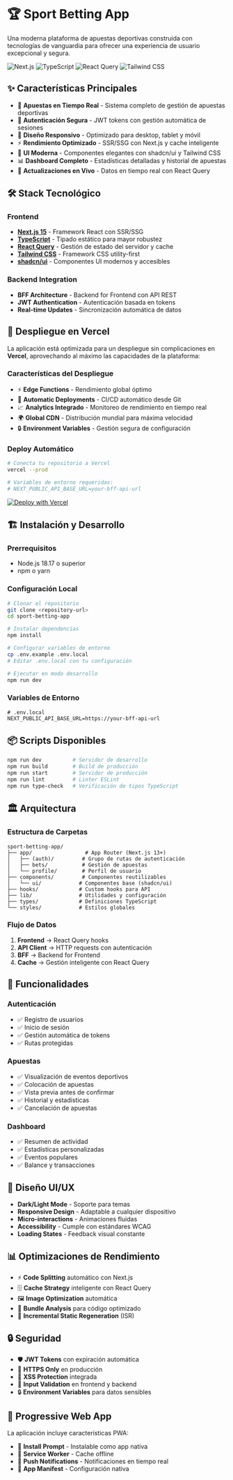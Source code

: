 # 🏆 Sport Betting App

Una moderna plataforma de apuestas deportivas construida con tecnologías de vanguardia para ofrecer una experiencia de usuario excepcional y segura.

![Next.js](https://img.shields.io/badge/Next.js-15.2.4-black?style=for-the-badge&logo=next.js)
![TypeScript](https://img.shields.io/badge/TypeScript-5.0-blue?style=for-the-badge&logo=typescript)
![React Query](https://img.shields.io/badge/React%20Query-5.0-red?style=for-the-badge&logo=react-query)
![Tailwind CSS](https://img.shields.io/badge/Tailwind%20CSS-3.4-38B2AC?style=for-the-badge&logo=tailwind-css)

## ✨ Características Principales

- 🎯 **Apuestas en Tiempo Real** - Sistema completo de gestión de apuestas deportivas
- 🔐 **Autenticación Segura** - JWT tokens con gestión automática de sesiones
- 📱 **Diseño Responsivo** - Optimizado para desktop, tablet y móvil
- ⚡ **Rendimiento Optimizado** - SSR/SSG con Next.js y cache inteligente
- 🎨 **UI Moderna** - Componentes elegantes con shadcn/ui y Tailwind CSS
- 📊 **Dashboard Completo** - Estadísticas detalladas y historial de apuestas
- 🔄 **Actualizaciones en Vivo** - Datos en tiempo real con React Query

## 🛠️ Stack Tecnológico

### Frontend
- **[Next.js 15](https://nextjs.org/)** - Framework React con SSR/SSG
- **[TypeScript](https://www.typescriptlang.org/)** - Tipado estático para mayor robustez
- **[React Query](https://tanstack.com/query)** - Gestión de estado del servidor y cache
- **[Tailwind CSS](https://tailwindcss.com/)** - Framework CSS utility-first
- **[shadcn/ui](https://ui.shadcn.com/)** - Componentes UI modernos y accesibles

### Backend Integration
- **BFF Architecture** - Backend for Frontend con API REST
- **JWT Authentication** - Autenticación basada en tokens
- **Real-time Updates** - Sincronización automática de datos

## 🚀 Despliegue en Vercel

La aplicación está optimizada para un despliegue sin complicaciones en **Vercel**, aprovechando al máximo las capacidades de la plataforma:

### Características del Despliegue

- ⚡ **Edge Functions** - Rendimiento global óptimo
- 🔄 **Automatic Deployments** - CI/CD automático desde Git
- 📈 **Analytics Integrado** - Monitoreo de rendimiento en tiempo real
- 🌍 **Global CDN** - Distribución mundial para máxima velocidad
- 🔒 **Environment Variables** - Gestión segura de configuración

### Deploy Automático

```bash
# Conecta tu repositorio a Vercel
vercel --prod

# Variables de entorno requeridas:
# NEXT_PUBLIC_API_BASE_URL=your-bff-api-url
```

[![Deploy with Vercel](https://vercel.com/button)](https://vercel.com/new/clone?repository-url=https://github.com/your-username/sport-betting-app)

## 🏗️ Instalación y Desarrollo

### Prerrequisitos
- Node.js 18.17 o superior
- npm o yarn

### Configuración Local

```bash
# Clonar el repositorio
git clone <repository-url>
cd sport-betting-app

# Instalar dependencias
npm install

# Configurar variables de entorno
cp .env.example .env.local
# Editar .env.local con tu configuración

# Ejecutar en modo desarrollo
npm run dev
```

### Variables de Entorno

```env
# .env.local
NEXT_PUBLIC_API_BASE_URL=https://your-bff-api-url
```

## 📦 Scripts Disponibles

```bash
npm run dev          # Servidor de desarrollo
npm run build        # Build de producción
npm run start        # Servidor de producción
npm run lint         # Linter ESLint
npm run type-check   # Verificación de tipos TypeScript
```

## 🏛️ Arquitectura

### Estructura de Carpetas

```
sport-betting-app/
├── app/                 # App Router (Next.js 13+)
│   ├── (auth)/         # Grupo de rutas de autenticación
│   ├── bets/           # Gestión de apuestas
│   └── profile/        # Perfil de usuario
├── components/         # Componentes reutilizables
│   └── ui/            # Componentes base (shadcn/ui)
├── hooks/             # Custom hooks para API
├── lib/               # Utilidades y configuración
├── types/             # Definiciones TypeScript
└── styles/            # Estilos globales
```

### Flujo de Datos

1. **Frontend** → React Query hooks
2. **API Client** → HTTP requests con autenticación
3. **BFF** → Backend for Frontend
4. **Cache** → Gestión inteligente con React Query

## 🔧 Funcionalidades

### Autenticación
- ✅ Registro de usuarios
- ✅ Inicio de sesión
- ✅ Gestión automática de tokens
- ✅ Rutas protegidas

### Apuestas
- ✅ Visualización de eventos deportivos
- ✅ Colocación de apuestas
- ✅ Vista previa antes de confirmar
- ✅ Historial y estadísticas
- ✅ Cancelación de apuestas

### Dashboard
- ✅ Resumen de actividad
- ✅ Estadísticas personalizadas
- ✅ Eventos populares
- ✅ Balance y transacciones

## 🎨 Diseño UI/UX

- **Dark/Light Mode** - Soporte para temas
- **Responsive Design** - Adaptable a cualquier dispositivo
- **Micro-interactions** - Animaciones fluidas
- **Accessibility** - Cumple con estándares WCAG
- **Loading States** - Feedback visual constante

## 📊 Optimizaciones de Rendimiento

- ⚡ **Code Splitting** automático con Next.js
- 🗄️ **Cache Strategy** inteligente con React Query
- 🖼️ **Image Optimization** automática
- 📝 **Bundle Analysis** para código optimizado
- 🔄 **Incremental Static Regeneration** (ISR)

## 🔒 Seguridad

- 🛡️ **JWT Tokens** con expiración automática
- 🔐 **HTTPS Only** en producción
- 🚫 **XSS Protection** integrada
- 📝 **Input Validation** en frontend y backend
- 🔒 **Environment Variables** para datos sensibles

## 📱 Progressive Web App

La aplicación incluye características PWA:
- 📱 **Install Prompt** - Instalable como app nativa
- 🔄 **Service Worker** - Cache offline
- 📳 **Push Notifications** - Notificaciones en tiempo real
- 🎯 **App Manifest** - Configuración nativa

